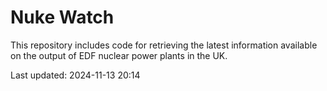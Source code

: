 # Nuke Watch

This repository includes code for retrieving the latest information available on the output of EDF nuclear power plants in the UK.

Last updated: 2024-11-13 20:14